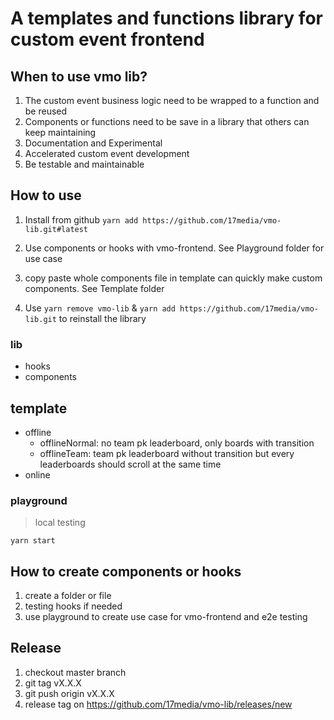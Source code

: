 # A templates and functions library for custom event frontend

## When to use vmo lib?

1. The custom event business logic need to be wrapped to a function and be reused
2. Components or functions need to be save in a library that others can keep maintaining
3. Documentation and Experimental
4. Accelerated custom event development
5. Be testable and maintainable

## How to use

1. Install from github
   `yarn add https://github.com/17media/vmo-lib.git#latest`

2. Use components or hooks with vmo-frontend. See Playground folder for use case

3. copy paste whole components file in template can quickly make custom components. See Template folder

4. Use `yarn remove vmo-lib` & `yarn add https://github.com/17media/vmo-lib.git` to reinstall the library

### lib

- hooks
- components

## template

- offline
  - offlineNormal: no team pk leaderboard, only boards with transition
  - offlineTeam: team pk leaderboard without transition but every leaderboards should scroll at the same time
- online

### playground

> local testing

`yarn start`

## How to create components or hooks

1. create a folder or file
2. testing hooks if needed
3. use playground to create use case for vmo-frontend and e2e testing

## Release

1. checkout master branch
2. git tag vX.X.X
3. git push origin vX.X.X
4. release tag on https://github.com/17media/vmo-lib/releases/new
